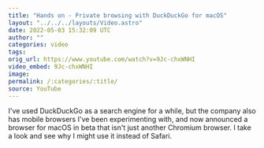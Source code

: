 ```yaml
---
title: "Hands on - Private browsing with DuckDuckGo for macOS"
layout: "../../../layouts/Video.astro"
date: 2022-05-03 15:32:09 UTC
author: ""
categories: video
tags: 
orig_url: https://www.youtube.com/watch?v=9Jc-chxWNHI
video_embed: 9Jc-chxWNHI
image:
permalink: /:categories/:title/
source: YouTube
---
```

I've used DuckDuckGo as a search engine for a while, but the company also has mobile browsers I've been experimenting with, and now announced a browser for macOS in beta that isn't just another Chromium browser. I take a look and see why I might use it instead of Safari.
